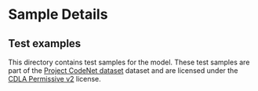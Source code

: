 # Sample Details

## Test examples

This directory contains test samples for the model. These test samples are part of the [Project CodeNet dataset](https://developer.ibm.com/exchanges/data/all/project-codenet/) dataset and are licensed under the [CDLA Permissive v2](https://cdla.io) license.